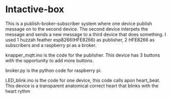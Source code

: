 # Intactive-box

This is a publish-broker-subscriber system where one device publish message on to the second device. 
The second device interpets the message and sends a new message to a third device that does something.
I used 1 huzzah feather esp8266(HFE8266) as publisher, 2 HFE8266 as subscribers and a raspberry pi as a broker.

knapper_mqtt.ino is the code for the publisher.
This device has 3 buttons with the opportunity to add more buttons. 

broker.py is the python code for raspberry pi.

LED_blink.ino is the code for one device, this code calls apon heart_beat. 
This device is a transparent anatomical correct heart that blinks with the heart rythm

